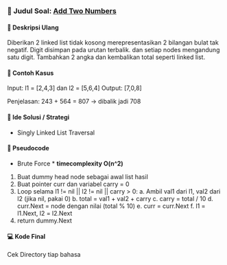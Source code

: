### 🔢 Judul Soal: [Add Two Numbers](https://leetcode.com/problems/add-two-numbers/)

#### 📌 Deskripsi Ulang

Diberikan 2 linked list tidak kosong merepresentasikan 2 bilangan bulat tak negatif. Digit disimpan pada urutan terbalik.
dan setiap nodes mengandung satu digit. Tambahkan 2 angka dan kembalikan total seperti linked list.

#### 🧠 Contoh Kasus

Input: l1 = [2,4,3] dan l2 = [5,6,4]
Output: [7,0,8]

Penjelasan: 243 + 564 = 807 -> dibalik jadi 708

#### 🔎 Ide Solusi / Strategi

- Singly Linked List Traversal

#### 📝 Pseudocode

- Brute Force \* **timecomplexity O(n^2)**

1. Buat dummy head node sebagai awal list hasil
2. Buat pointer curr dan variabel carry = 0
3. Loop selama l1 != nil || l2 != nil || carry > 0:
   a. Ambil val1 dari l1, val2 dari l2 (jika nil, pakai 0)
   b. total = val1 + val2 + carry
   c. carry = total / 10
   d. curr.Next = node dengan nilai (total % 10)
   e. curr = curr.Next
   f. l1 = l1.Next, l2 = l2.Next
4. return dummy.Next

#### 💻 Kode Final

Cek Directory tiap bahasa
